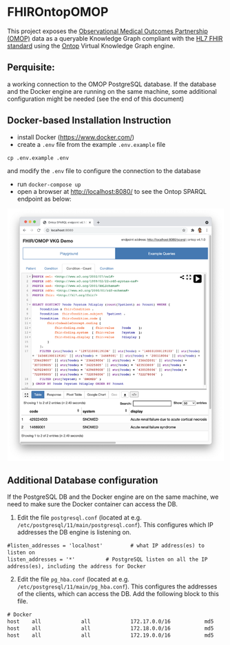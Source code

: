 # FHIROntopOMOP

This project exposes
the [Observational Medical Outcomes Partnership (OMOP)](https://www.ohdsi.org/data-standardization/the-common-data-model/)
data as a queryable Knowledge Graph compliant with the [HL7 FHIR standard](https://www.hl7.org/fhir/) using
the [Ontop](https://ontop-vkg.org/)
Virtual Knowledge Graph engine.

## Perquisite: 
a working connection to the OMOP PostgreSQL database. If the database and the Docker engine are running on the same machine, some additional configuration might be needed (see the end of this document)   

## Docker-based Installation Instruction

* install Docker (<https://www.docker.com/>)
* create a `.env` file from the example `.env.example` file 
```
cp .env.example .env
```
and modify the `.env` file to configure the connection to the database
* run `docker-compose up`
* open a browser at <http://localhost:8080/> to see the Ontop SPARQL endpoint as below:

![Endpoint](images/endpoint.png)

## Additional Database configuration

If the PostgreSQL DB and the Docker engine are on the same machine, we need to make sure the Docker container can access the DB. 

1. Edit the file `postgresql.conf` (located at e.g. `/etc/postgresql/11/main/postgresql.conf`). This configures which IP addresses the DB engine is listening on.

```config
#listen_addresses = 'localhost'         # what IP address(es) to listen on
listen_addresses = '*'          # PostgreSQL listen on all the IP address(es), including the address for Docker
```
2. Edit the file `pg_hba.conf` (located at e.g. `/etc/postgresql/11/main/pg_hba.conf`). This configures the addresses of the clients, which can access the DB. Add the following block to this file.

```
# Docker
host    all             all             172.17.0.0/16           md5
host    all             all             172.18.0.0/16           md5
host    all             all             172.19.0.0/16           md5
```


